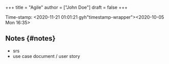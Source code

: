 +++
title = "Agile"
author = ["John Doe"]
draft = false
+++

Time-stamp: <2020-11-21 01:01:21 gyh"timestamp-wrapper"><span class="timestamp">&lt;2020-10-05 Mon 16:35&gt;</span></span>


## Notes {#notes}

-   srs
-   use case document / user story
